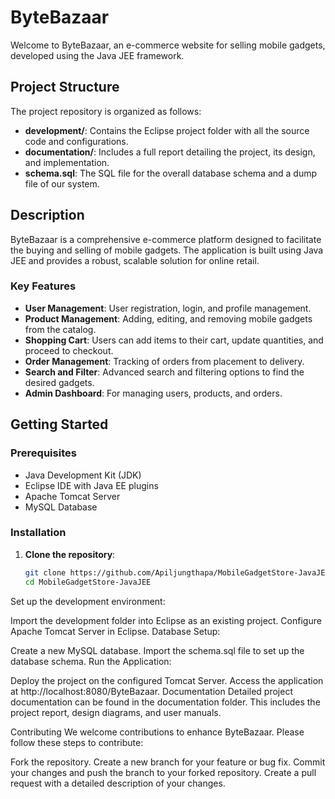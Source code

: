 # ByteBazaar

Welcome to ByteBazaar, an e-commerce website for selling mobile gadgets, developed using the Java JEE framework.

## Project Structure

The project repository is organized as follows:

- **development/**: Contains the Eclipse project folder with all the source code and configurations.
- **documentation/**: Includes a full report detailing the project, its design, and implementation.
- **schema.sql**: The SQL file for the overall database schema and a dump file of our system.

## Description

ByteBazaar is a comprehensive e-commerce platform designed to facilitate the buying and selling of mobile gadgets. The application is built using Java JEE and provides a robust, scalable solution for online retail.

### Key Features

- **User Management**: User registration, login, and profile management.
- **Product Management**: Adding, editing, and removing mobile gadgets from the catalog.
- **Shopping Cart**: Users can add items to their cart, update quantities, and proceed to checkout.
- **Order Management**: Tracking of orders from placement to delivery.
- **Search and Filter**: Advanced search and filtering options to find the desired gadgets.
- **Admin Dashboard**: For managing users, products, and orders.

## Getting Started

### Prerequisites

- Java Development Kit (JDK)
- Eclipse IDE with Java EE plugins
- Apache Tomcat Server
- MySQL Database

### Installation

1. **Clone the repository**:
   ```bash
   git clone https://github.com/Apiljungthapa/MobileGadgetStore-JavaJEE.git
   cd MobileGadgetStore-JavaJEE


Set up the development environment:

Import the development folder into Eclipse as an existing project.
Configure Apache Tomcat Server in Eclipse.
Database Setup:

Create a new MySQL database.
Import the schema.sql file to set up the database schema.
Run the Application:

Deploy the project on the configured Tomcat Server.
Access the application at http://localhost:8080/ByteBazaar.
Documentation
Detailed project documentation can be found in the documentation folder. This includes the project report, design diagrams, and user manuals.

Contributing
We welcome contributions to enhance ByteBazaar. Please follow these steps to contribute:

Fork the repository.
Create a new branch for your feature or bug fix.
Commit your changes and push the branch to your forked repository.
Create a pull request with a detailed description of your changes.
